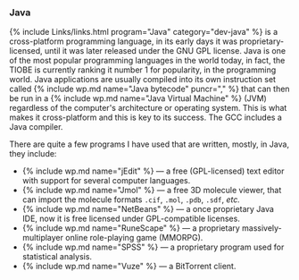 ### Java
{% include Links/links.html program="Java" category="dev-java" %} is a cross-platform programming language, in its early days it was proprietary-licensed, until it was later released under the GNU GPL license. Java is one of the most popular programming languages in the world today, in fact, the TIOBE is currently ranking it number 1 for popularity, in the programming world. Java applications are usually compiled into its own instruction set called {% include wp.md name="Java bytecode" puncr="," %} that can then be run in a {% include wp.md name="Java Virtual Machine" %}  (JVM) regardless of the computer's architecture or operating system. This is what makes it cross-platform and this is key to its success. The GCC includes a Java compiler.

There are quite a few programs I have used that are written, mostly, in Java, they include:
* {% include wp.md name="jEdit" %} &mdash; a free (GPL-licensed) text editor with support for several computer languages.
* {% include wp.md name="Jmol" %} &mdash; a free 3D molecule viewer, that can import the molecule formats `.cif`, `.mol`, `.pdb`, `.sdf`, *etc.*
* {% include wp.md name="NetBeans" %} &mdash; a once proprietary Java IDE, now it is free licensed under GPL-compatible licenses.
* {% include wp.md name="RuneScape" %} &mdash; a proprietary massively-multiplayer online role-playing game (MMORPG).
* {% include wp.md name="SPSS" %} &mdash; a proprietary program used for statistical analysis.
* {% include wp.md name="Vuze" %} &mdash; a BitTorrent client.
